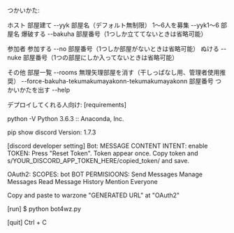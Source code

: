 ﻿つかいかた:

ホスト
  部屋建て --yyk 部屋名（デフォルト無制限）
  1～6人を募集 --yyk1～6 部屋名
  爆破する --bakuha 部屋番号（1つしか立ててないときは省略可能）

参加者
  参加する --no 部屋番号（1つしか部屋がないときは省略可能）
  ぬける   --nuke 部屋番号（1つの部屋にしか入ってないときは省略可能）

その他
  部屋一覧 --rooms
  無理矢理部屋を消す（干しっぱなし用、管理者使用推奨） --force-bakuha-tekumakumayakonn-tekumakumayakonn 部屋番号
  つかいかたを出す --help


デプロイしてくれる人向け:
[requirements]

python -V
Python 3.6.3 :: Anaconda, Inc.

pip show discord
Version: 1.7.3

[discord developer setting]
Bot:
  MESSAGE CONTENT INTENT: enable
  TOKEN: Press "Reset Token". Token appear once. Copy token and s/YOUR_DISCORD_APP_TOKEN_HERE/copied_token/ and save.

OAuth2:
  SCOPES:
    bot
  BOT PERMISIOONS:
    Send Messages
    Manage Messages
    Read Message History
    Mention Everyone

  Copy and paste to warzone "GENERATED URL" at "OAuth2"

[run]
$ python bot4wz.py

[quit]
Ctrl + C
